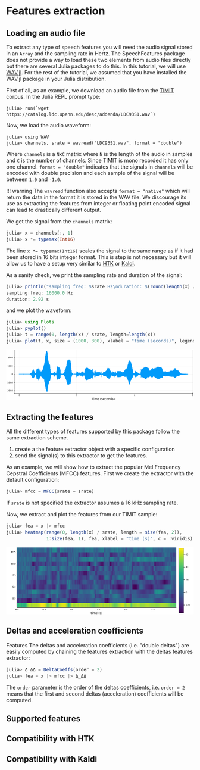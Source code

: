 # Features extraction

## Loading an audio file

To extract any type of speech features you will need the audio signal
stored in an `Array` and the sampling rate in Hertz. The SpeechFeatures
package does not provide a way to load these two elements from
audio files directly but there are several Julia packages to do this.
In this tutorial, we will use [WAV.jl](https://github.com/dancasimiro/WAV.jl).
For the rest of the tutorial, we assumed that you have installed the
WAV.jl package in your Julia distribution.

First of all, as an example, we download an audio file from the
[TIMIT](https://catalog.ldc.upenn.edu/LDC93S1) corpus. In the Julia
REPL prompt type:

```juliashowcase
julia> run(`wget https://catalog.ldc.upenn.edu/desc/addenda/LDC93S1.wav`)
```

Now, we load the audio waveform:
```
julia> using WAV
julia> channels, srate = wavread("LDC93S1.wav", format = "double")
```
Where `channels` is a `N`x`C` matrix where `N` is the length of the audio in
samples and `C` is the number of channels. Since TIMIT is mono recorded
it has only one channel. `format = "double"` indicates that the
signals in `channels` will be encoded with double precision and each
sample of the signal will be between `1.0` and `-1.0`.

!!! warning
    The `wavread` function also accepts `format = "native"` which will
    return the data in the format it is stored in the WAV file. We
    discourage its use as extracting the features from integer or
    floating point encoded signal can lead to drastically different
    output.

We get the signal from the `channels` matrix:
```julia
julia> x = channels[:, 1]
julia> x *= typemax(Int16)
```
The line `x *= typemax(Int16)` scales the signal to the same range
as if it had been stored in 16 bits integer format. This is step is
not necessary but it will allow us to have a setup very similar to
[HTK](http://htk.eng.cam.ac.uk/) or [Kaldi](https://kaldi-asr.org/).

As a sanity check, we print the sampling rate and duration of the
signal:
```julia
julia> println("sampling freq: $srate Hz\nduration: $(round(length(x) / srate, digits=2)) s")
sampling freq: 16000.0 Hz
duration: 2.92 s
```
and we plot the waveform:
```julia
julia> using Plots
julia> pyplot()
julia> t = range(0, length(x) / srate, length=length(x))
julia> plot(t, x, size = (1000, 300), xlabel = "time (seconds)", legend = false)
```
![alternative text](images/signal.png)

## Extracting the features

All the different types of features supported by this package follow
the same extraction scheme.
1. create a the feature extractor object with a specific configuration
2. send the signal(s) to this extractor to get the features.

As an example, we will show how to extract the popular Mel Frequency
Cepstral Coefficients (MFCC) features. First we create the extractor
with the default configuration:
```julia
julia> mfcc = MFCC(srate = srate)
```
If `srate` is not specified the extractor assumes a 16 kHz sampling
rate.

Now, we extract and plot the features from our TIMIT sample:
```julia
julia> fea = x |> mfcc
julia> heatmap(range(0, length(x) / srate, length = size(fea, 2)),
               1:size(fea, 1), fea, xlabel = "time (s)", c = :viridis)
```
![alternative text](images/mfcc.png)

## Deltas and acceleration coefficients

Features The deltas and acceleration coefficients (i.e. "double deltas")
are easily computed by chaining the features extraction with the
deltas features extractor:
```julia
julia> Δ_ΔΔ = DeltaCoeffs(order = 2)
julia> fea = x |> mfcc |> Δ_ΔΔ
```
The `order` parameter is the order of the deltas coefficients, i.e.
`order = 2` means that the first and second deltas (acceleration)
coefficients will be computed.


## Supported features

## Compatibility with HTK

## Compatibility with Kaldi
